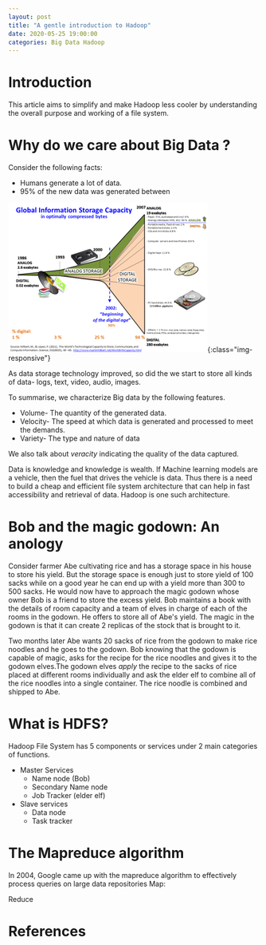 ```yaml
---
layout: post
title: "A gentle introduction to Hadoop"
date: 2020-05-25 19:00:00
categories: Big Data Hadoop
---
```


Introduction
====================

This article aims to simplify and make Hadoop less cooler by understanding the overall purpose and working of a file system. 

Why do we care about Big Data ?
==========================

Consider the following facts:
* Humans generate a lot of data.
* 95% of the new data was generated between 

![Information growth](/assets/Hilbert_InfoGrowth.png){:class="img-responsive"}


As data storage technology improved, so did the we start to store all kinds of data- logs, text, video, audio, images.

To summarise, we characterize Big data by the following features.
* Volume- The quantity of the generated data.
* Velocity- The speed at which data is generated and processed to meet the demands.
* Variety- The type and nature of data

We also talk about _veracity_ indicating the quality of the data captured.

Data is knowledge and knowledge is wealth. If Machine learning models are a vehicle, then the fuel that drives the vehicle is data. Thus there is a need to build a cheap and efficient file system architecture that can help in fast accessibility and retrieval of data. Hadoop is one such architecture.

Bob and the magic godown: An anology
=================
Consider farmer Abe cultivating rice and has a storage space in his house to store his yield. But the storage space is enough just to store yield of 100 sacks while on a good year he can end up with a yield more than 300 to 500 sacks. He would now have to approach the magic godown whose owner Bob is a friend to store the excess yield. Bob maintains a book with the details of room capacity and a team of elves in charge of each of the rooms in the godown. He offers to store all of Abe's yield. The magic in the godown is that it can create 2 replicas of the stock that is brought to it.

Two months later Abe wants 20 sacks of rice from the godown to make rice noodles and he goes to the godown. Bob knowing that the godown is capable of magic, asks for the recipe for the rice noodles and gives it to the godown elves.The godown elves *apply* the recipe to the sacks of rice placed at different rooms individually and ask the elder elf to combine all of the rice noodles into a single container. The rice noodle is combined and shipped to Abe.



What is HDFS?
==================


Hadoop File System has 5 components or services under 2 main categories of functions.
* Master Services
	* Name node (Bob)
	* Secondary Name node
	* Job Tracker (elder elf)
* Slave services
	* Data node
	* Task tracker




The Mapreduce algorithm
======================

In 2004, Google came up with the mapreduce algorithm to effectively process queries on large data repositories
Map:



Reduce

References
============



